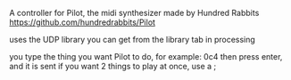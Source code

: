A controller for Pilot, the midi synthesizer made by Hundred Rabbits https://github.com/hundredrabbits/Pilot

uses the UDP library you can get from the library tab in processing

you type the thing you want Pilot to do, for example: 0c4
then press enter, and it is sent
if you want 2 things to play at once, use a ;
